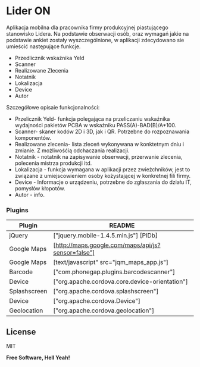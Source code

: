 # Lider ON



Aplikacja mobilna dla pracownika firmy produkcyjnej piastującego stanowisko Lidera.
Na podstawie obserwacji osób, oraz wymagań jakie na podstawie ankiet zostały wyszczególnione, w aplikacji zdecydowano sie umieścić następujące funkcje.

  - Przedlicznik wskaźnika Yeld
  - Scanner 
  - Realizowane Zlecenia
  - Notatnik
  - Lokalizacja
  - Device
  - Autor

Szczegółowe opisaie funkcjonalności:

  - Przelicznik Yeld- funkcja polegająca na przeliczaniu wskaźnika wydajności pakietów PCBA w wskaźniku PASS(A)-BAD(B)/A*100.
  - Scanner- skaner kodów 2D i 3D, jak i QR. Potrzebne do rozpoznawania komponentów.
  - Realizowane zlecenia- lista zleceń wykonywana w konktetnym dniu i zmianie. Z możliwośćią odchaczania realizacji.
  - Notatnik - notatnik na zapisywanie obserwacji, przerwanie zlecenia, polecenia mistrza produkcji itd.
  - Lokalizacja - funkcja wymagana w aplikacji przez zwieżchników, jest to związane z umiejscowieniem osoby kożystającej w konkretnej fili firmy.
  - Device - Informacje o urządzeniu, potrzebne do zgłaszania do działu IT, pomysłów kłopotów.
  - Autor - info.

### Plugins

| Plugin | README |
| ------ | ------ |
| jQuery| ["jquery.mobile-1.4.5.min.js"] [PlDb] |
| Google Maps | [http://maps.google.com/maps/api/js?sensor=false"]|
| Google Maps | [text/javascript" src="jqm_maps_app.js"]|
| Barcode| ["com.phonegap.plugins.barcodescanner"]|
| Device | ["org.apache.cordova.core.device-orientation"]|
| Splashscreen | ["org.apache.cordova.splashscreen"]|
| Device | ["org.apache.cordova.Device"]|
| Geolocation | ["org.apache.cordova.geolocation"]|

License
----

MIT


**Free Software, Hell Yeah!**


